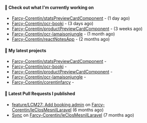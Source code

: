 #### 👷 Check out what I'm currently working on

- [Farcy-Corentin/statsPreviewCardComponent](https://github.com/Farcy-Corentin/statsPreviewCardComponent) -  (1 day ago)
- [Farcy-Corentin/ocr-booki](https://github.com/Farcy-Corentin/ocr-booki) -  (3 days ago)
- [Farcy-Corentin/productPreviewCardComponent](https://github.com/Farcy-Corentin/productPreviewCardComponent) -  (3 weeks ago)
- [Farcy-Corentin/ocr-lamaisonjungle](https://github.com/Farcy-Corentin/ocr-lamaisonjungle) -  (1 month ago)
- [Farcy-Corentin/reactNotesApp](https://github.com/Farcy-Corentin/reactNotesApp) -  (2 months ago)

#### 🌱 My latest projects

- [Farcy-Corentin/statsPreviewCardComponent](https://github.com/Farcy-Corentin/statsPreviewCardComponent) - 
- [Farcy-Corentin/ocr-booki](https://github.com/Farcy-Corentin/ocr-booki) - 
- [Farcy-Corentin/productPreviewCardComponent](https://github.com/Farcy-Corentin/productPreviewCardComponent) - 
- [Farcy-Corentin/ocr-lamaisonjungle](https://github.com/Farcy-Corentin/ocr-lamaisonjungle) - 
- [Farcy-Corentin/corentinfarcy](https://github.com/Farcy-Corentin/corentinfarcy) - 

#### 🔨 Latest Pull Requests I published

- [feature/LCM27: Add booking admin](https://github.com/Farcy-Corentin/leClosMesnilLaravel/pull/18) on [Farcy-Corentin/leClosMesnilLaravel](https://github.com/Farcy-Corentin/leClosMesnilLaravel) (6 months ago)
- [Sync](https://github.com/Farcy-Corentin/leClosMesnilLaravel/pull/13) on [Farcy-Corentin/leClosMesnilLaravel](https://github.com/Farcy-Corentin/leClosMesnilLaravel) (7 months ago)